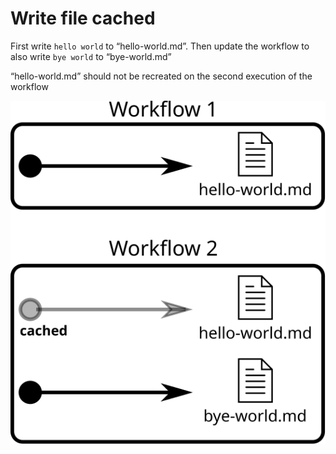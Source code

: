 
# Write file cached

First write `hello world` to “hello-world.md”. Then update the workflow
to also write `bye world` to “bye-world.md”

“hello-world.md” should not be recreated on the second execution of the
workflow

![](task.svg)
